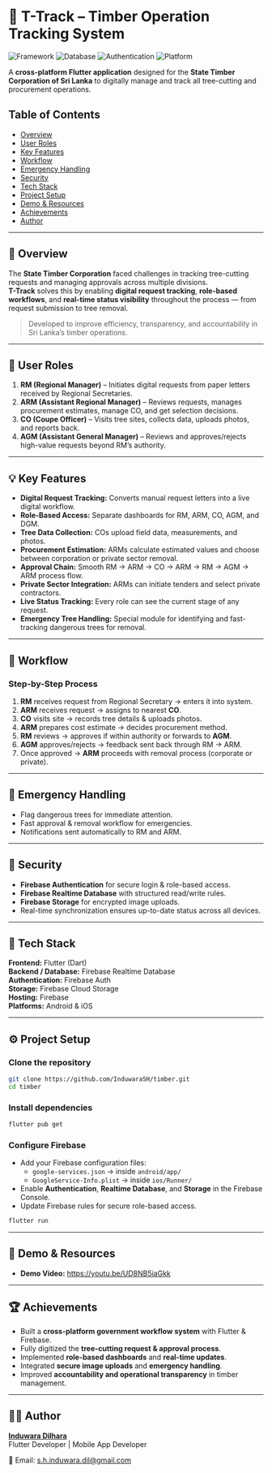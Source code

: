 # 🌲 T-Track – Timber Operation Tracking System

![Framework](https://img.shields.io/badge/framework-Flutter-blue)
![Database](https://img.shields.io/badge/database-Firebase-orange)
![Authentication](https://img.shields.io/badge/auth-Firebase%20Auth-yellow)
![Platform](https://img.shields.io/badge/platform-Android%20%7C%20iOS-green)

A **cross-platform Flutter application** designed for the **State Timber Corporation of Sri Lanka** to digitally manage and track all tree-cutting and procurement operations.

## Table of Contents
- [Overview](#-overview)
- [User Roles](#-user-roles)
- [Key Features](#-key-features)
- [Workflow](#-workflow)
- [Emergency Handling](#-emergency-handling)
- [Security](#-security)
- [Tech Stack](#️-tech-stack)
- [Project Setup](#️-project-setup)
- [Demo & Resources](#-demo--resources)
- [Achievements](#-achievements)
- [Author](#-author)

---

## 🌳 Overview
The **State Timber Corporation** faced challenges in tracking tree-cutting requests and managing approvals across multiple divisions.  
**T-Track** solves this by enabling **digital request tracking**, **role-based workflows**, and **real-time status visibility** throughout the process — from request submission to tree removal.

> Developed to improve efficiency, transparency, and accountability in Sri Lanka’s timber operations.

---

## 👥 User Roles
1. **RM (Regional Manager)** – Initiates digital requests from paper letters received by Regional Secretaries.  
2. **ARM (Assistant Regional Manager)** – Reviews requests, manages procurement estimates, manage CO, and get selection decisions.  
3. **CO (Coupe Officer)** – Visits tree sites, collects data, uploads photos, and reports back.  
4. **AGM (Assistant General Manager)** – Reviews and approves/rejects high-value requests beyond RM’s authority.  
   
---

## 💡 Key Features
- **Digital Request Tracking:** Converts manual request letters into a live digital workflow.  
- **Role-Based Access:** Separate dashboards for RM, ARM, CO, AGM, and DGM.  
- **Tree Data Collection:** COs upload field data, measurements, and photos.  
- **Procurement Estimation:** ARMs calculate estimated values and choose between corporation or private sector removal.  
- **Approval Chain:** Smooth RM → ARM → CO → ARM → RM → AGM → ARM process flow.  
- **Private Sector Integration:** ARMs can initiate tenders and select private contractors.  
- **Live Status Tracking:** Every role can see the current stage of any request.  
- **Emergency Tree Handling:** Special module for identifying and fast-tracking dangerous trees for removal.

---

## 🔄 Workflow
### Step-by-Step Process
1. **RM** receives request from Regional Secretary → enters it into system.  
2. **ARM** receives request → assigns to nearest **CO**.  
3. **CO** visits site → records tree details & uploads photos.  
4. **ARM** prepares cost estimate → decides procurement method.  
5. **RM** reviews → approves if within authority or forwards to **AGM**.  
6. **AGM** approves/rejects → feedback sent back through RM → ARM.  
7. Once approved → **ARM** proceeds with removal process (corporate or private).  

---

## 🚨 Emergency Handling
- Flag dangerous trees for immediate attention.  
- Fast approval & removal workflow for emergencies.  
- Notifications sent automatically to RM and ARM.

---

## 🔐 Security
- **Firebase Authentication** for secure login & role-based access.  
- **Firebase Realtime Database** with structured read/write rules.  
- **Firebase Storage** for encrypted image uploads.  
- Real-time synchronization ensures up-to-date status across all devices.

---

## 🧰 Tech Stack
**Frontend:** Flutter (Dart)  
**Backend / Database:** Firebase Realtime Database  
**Authentication:** Firebase Auth  
**Storage:** Firebase Cloud Storage  
**Hosting:** Firebase  
**Platforms:** Android & iOS

---

## ⚙️ Project Setup
### Clone the repository
```bash
git clone https://github.com/InduwaraSH/timber.git
cd timber

```
### Install dependencies
```bash
flutter pub get

```
### Configure Firebase
- Add your Firebase configuration files:
  - `google-services.json` → inside `android/app/`
  - `GoogleService-Info.plist` → inside `ios/Runner/`
- Enable **Authentication**, **Realtime Database**, and **Storage** in the Firebase Console.
- Update Firebase rules for secure role-based access.
```bash
flutter run
```
---


## 🎥 Demo & Resources
- **Demo Video:** https://youtu.be/UD8NB5iaGkk 

---

## 🏆 Achievements
- Built a **cross-platform government workflow system** with Flutter & Firebase.  
- Fully digitized the **tree-cutting request & approval process**.  
- Implemented **role-based dashboards** and **real-time updates**.  
- Integrated **secure image uploads** and **emergency handling**.  
- Improved **accountability and operational transparency** in timber management.

---

## 👨‍💻 Author
**[Induwara Dilhara](www.linkedin.com/in/induwara-dilhara-6128671a9)**  
Flutter Developer | Mobile App Developer  

📧 Email: s.h.induwara.dil@gmail.com




